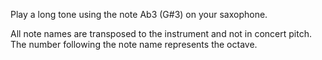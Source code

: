 Play a long tone using the note Ab3 (G#3) on your saxophone.

All note names are transposed to the instrument and not in concert pitch. The number following the
note name represents the octave.
